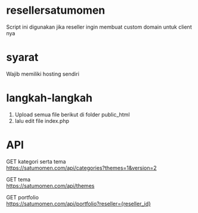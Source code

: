 # resellersatumomen
Script ini digunakan jika reseller ingin membuat custom domain untuk client nya

# syarat
Wajib memiliki hosting sendiri

# langkah-langkah
1. Upload semua file berikut di folder public_html<br/>
2. lalu edit file index.php

# API
GET kategori serta tema<br/>
https://satumomen.com/api/categories?themes=1&version=2

GET tema<br/>
https://satumomen.com/api/themes

GET portfolio<br/>
https://satumomen.com/api/portfolio?reseller={reseller_id}
